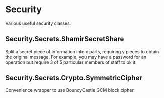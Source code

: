 # Security

Various useful security classes.

## Security.Secrets.ShamirSecretShare

Split a secret piece of information into x parts, requiring y pieces to obtain the original message. 
For example, you may have a password for an operation but require 3 of 5 particular members of staff to ok it.

## Security.Secrets.Crypto.SymmetricCipher

Convenience wrapper to use BouncyCastle GCM block cipher.